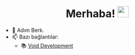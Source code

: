 <h1 align="center">Merhaba! <img src="https://raw.githubusercontent.com/MartinHeinz/MartinHeinz/master/wave.gif" width="30px"></h1>

- 🔨 Adım Berk.
- 📫 Bazı bağlantılar:
  - 📚 [Void Development](https://discord.gg/Qdbq2v8FM4)


<!--
**Loirenn/Loirenn** is a ✨ _special_ ✨ repository because its `README.md` (this file) appears on your GitHub profile.

Here are some ideas to get you started:

- 🔭 I’m currently working on ...
- 🌱 I’m currently learning ...
- 👯 I’m looking to collaborate on ...
- 🤔 I’m looking for help with ...
- 💬 Ask me about ...
- 📫 How to reach me: ...
- 😄 Pronouns: ...
- ⚡ Fun fact: ...
-->
